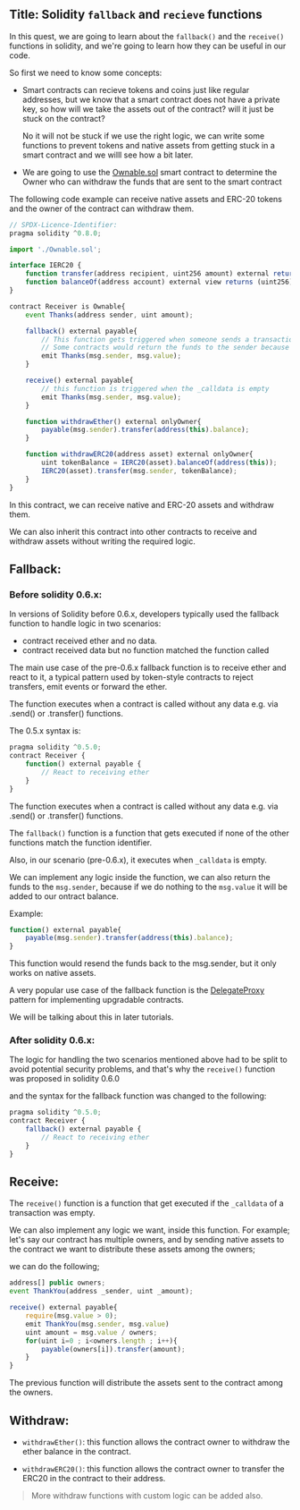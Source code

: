 ## Title: Solidity `fallback` and `recieve` functions

In this quest, we are going to learn about the `fallback()` and the `receive()` functions in solidity, and we're going to learn how they can be useful in our code.

So first we need to know some concepts:

- Smart contracts can recieve tokens and coins just like regular addresses, but we know that a smart contract does not have a private key, so how will we take the assets out of the contract? will it just be stuck on the contract?

    No it will not be stuck if we use the right logic, we can write some functions to prevent tokens and native assets from getting stuck in a smart contract and we willl see how a bit later.
- We are going to use the [Ownable.sol](https://github.com/OpenZeppelin/openzeppelin-contracts/blob/master/contracts/access/Ownable.sol) smart contract to determine the Owner who can withdraw the funds that are sent to the smart contract

The following code example can receive native assets and ERC-20 tokens and the owner of the contract can withdraw them.

```javascript
// SPDX-Licence-Identifier: 
pragma solidity ^0.8.0;

import './Ownable.sol';

interface IERC20 {
    function transfer(address recipient, uint256 amount) external returns (bool);
    function balanceOf(address account) external view returns (uint256);
}

contract Receiver is Ownable{
    event Thanks(address sender, uint amount);

    fallback() external payable{
        // This function gets triggered when someone sends a transaction to the contract address and the _calldata does not match any of the function signatures we have in our code
        // Some contracts would return the funds to the sender because the trasnaction is likely done by mistake
        emit Thanks(msg.sender, msg.value);
    }

    receive() external payable{
        // this function is triggered when the _calldata is empty
        emit Thanks(msg.sender, msg.value);
    }

    function withdrawEther() external onlyOwner{
        payable(msg.sender).transfer(address(this).balance);
    }

    function withdrawERC20(address asset) external onlyOwner{
        uint tokenBalance = IERC20(asset).balanceOf(address(this));
        IERC20(asset).transfer(msg.sender, tokenBalance);
    }
}

```

In this contract, we can receive native and ERC-20 assets and withdraw them.

We can also inherit this contract into other contracts to receive and withdraw assets without writing the required logic.

## Fallback:
### Before solidity 0.6.x:
In versions of Solidity before 0.6.x, developers typically used the fallback function to handle logic in two scenarios:
- contract received ether and no data.
- contract received data but no function matched the function called

The main use case of the pre-0.6.x fallback function is to receive ether and react to it, a typical pattern used by token-style contracts to reject transfers, emit events or forward the ether. 

The function executes when a contract is called without any data e.g. via .send() or .transfer() functions. 

The 0.5.x syntax is:

```javascript
pragma solidity ^0.5.0;
contract Receiver {
    function() external payable {
        // React to receiving ether
    }
}
```

The function executes when a contract is called without any data e.g. via .send() or .transfer() functions.

The `fallback()` function is a function that gets executed if none of the other functions match the function identifier.

Also, in our scenario (pre-0.6.x), it executes when `_calldata` is empty.

We can implement any logic inside the function, we can also return the funds to the `msg.sender`, because if we do nothing to the `msg.value` it will be added to our ontract balance.

Example: 
```javascript
function() external payable{
    payable(msg.sender).transfer(address(this).balance);
}
```

This function would resend the funds back to the msg.sender, but it only works on native assets.


A very popular use case of the fallback function is the [DelegateProxy](https://docs.openzeppelin.com/upgrades-plugins/1.x/proxies) pattern for implementing upgradable contracts.

We will be talking about this in later tutorials.

### After solidity 0.6.x:
The logic for handling the two scenarios mentioned above had to be split to avoid potential security problems, and that's why the `receive()` function was proposed in solidity 0.6.0 

and the syntax for the fallback function was changed to the following:
```javascript
pragma solidity ^0.5.0;
contract Receiver {
    fallback() external payable {
        // React to receiving ether
    }
}
```

## Receive:
The `receive()` function is a function that get executed if the `_calldata` of a transaction was empty.

We can also implement any logic we want, inside this function. For example; let's say our contract has multiple owners, and by sending native assets to the contract we want to distribute these assets among the owners;

we can do the following;

```javascript
address[] public owners;
event ThankYou(address _sender, uint _amount);

receive() external payable{
    require(msg.value > 0);
    emit ThankYou(msg.sender, msg.value)
    uint amount = msg.value / owners;
    for(uint i=0 ; i<owners.length ; i++){
        payable(owners[i]).transfer(amount);
    }
}
```

The previous function will distribute the assets sent to the contract among the owners.

## Withdraw:
- `withdrawEther()`: this function allows the contract owner to withdraw the ether balance in the contract.

- `withdrawERC20()`: this function allows the contract owner to transfer the ERC20 in the contract to their address.

> More withdraw functions with custom logic can be added also.




